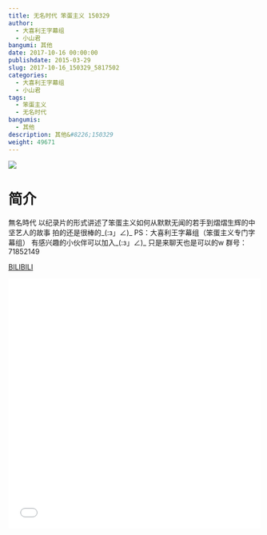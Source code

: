 ```yaml
---
title: 无名时代 笨蛋主义 150329
author: 
  - 大喜利王字幕组
  - 小山君
bangumi: 其他
date: 2017-10-16 00:00:00
publishdate: 2015-03-29
slug: 2017-10-16_150329_5817502
categories: 
  - 大喜利王字幕组
  - 小山君
tags: 
  - 笨蛋主义
  - 无名时代
bangumis: 
  - 其他
description: 其他&#8226;150329
weight: 49671
---
```


![](https://i.imgur.com/6gccfFy.jpg)

# 简介  
無名時代  以纪录片的形式讲述了笨蛋主义如何从默默无闻的若手到熠熠生辉的中坚艺人的故事 
拍的还是很棒的_(:з」∠)_
PS：大喜利王字幕组（笨蛋主义专门字幕组） 
有感兴趣的小伙伴可以加入_(:з」∠)_  只是来聊天也是可以的w
群号：71852149

  [BILIBILI](https://www.bilibili.com/video/av5817502/)


<div class="vcontainer">  <iframe class='video' src="//www.bilibili.com/blackboard/player.html?aid=5817502" width="100%" height="500" frameborder="0" allowfullscreen="allowfullscreen"></iframe></div>
